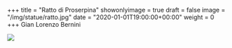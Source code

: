 +++
title = "Ratto di Proserpina"
showonlyimage = true
draft = false
image = "/img/statue/ratto.jpg"
date = "2020-01-01T19:00:00+00:00"
weight = 0
+++
Gian Lorenzo Bernini
<!--more-->
![](/img/statue/ratto.jpg)
